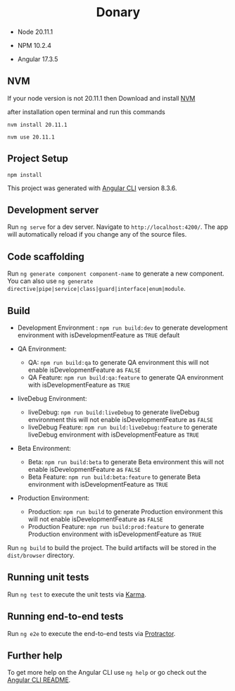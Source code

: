<h1 align="center">Donary</h1>

- Node 20.11.1

- NPM 10.2.4

- Angular 17.3.5

## NVM

If your node version is not 20.11.1 then Download and install [NVM](https://github.com/coreybutler/nvm-windows/releases)

after installation open terminal and run this commands

```
nvm install 20.11.1
```

```
nvm use 20.11.1
```

## Project Setup

```
npm install
```

This project was generated with [Angular CLI](https://github.com/angular/angular-cli) version 8.3.6.

## Development server

Run `ng serve` for a dev server. Navigate to `http://localhost:4200/`. The app will automatically reload if you change any of the source files.

## Code scaffolding

Run `ng generate component component-name` to generate a new component. You can also use `ng generate directive|pipe|service|class|guard|interface|enum|module`.

## Build

- Development Environment : ```npm run build:dev``` to generate development environment with isDevelopmentFeature as ```TRUE``` default

- QA Environment: 

    - QA: ```npm run build:qa``` to generate QA environment this will not enable isDevelopmentFeature as ```FALSE```
    - QA Feature: ```npm run build:qa:feature``` to generate QA environment with isDevelopmentFeature as ```TRUE```

- liveDebug Environment:

    - liveDebug: ```npm run build:liveDebug``` to generate liveDebug environment this will not enable isDevelopmentFeature as ```FALSE```
    - liveDebug Feature: ```npm run build:liveDebug:feature``` to generate liveDebug environment with isDevelopmentFeature as ```TRUE```

- Beta Environment:

    - Beta: ```npm run build:beta``` to generate Beta environment this will not enable isDevelopmentFeature as ```FALSE```
    - Beta Feature: ```npm run build:beta:feature``` to generate Beta environment with isDevelopmentFeature as ```TRUE```

- Production Environment:

    - Production: ```npm run build``` to generate Production environment this will not enable isDevelopmentFeature as ```FALSE```
    - Production Feature: ```npm run build:prod:feature``` to generate Production environment with isDevelopmentFeature as ```TRUE```


Run `ng build` to build the project. The build artifacts will be stored in the `dist/browser` directory.

## Running unit tests

Run `ng test` to execute the unit tests via [Karma](https://karma-runner.github.io).

## Running end-to-end tests

Run `ng e2e` to execute the end-to-end tests via [Protractor](http://www.protractortest.org/).

## Further help

To get more help on the Angular CLI use `ng help` or go check out the [Angular CLI README](https://github.com/angular/angular-cli/blob/master/README.md).
